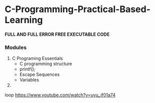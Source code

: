 # C-Programming-Practical-Based-Learning
#### FULL AND FULL ERROR FREE EXECUTABLE CODE

### Modules
1. C Programing Essentials
   - C programming structure
   - printf();
   - Escape Sequences
   - Variables  
3. 

loop
https://www.youtube.com/watch?v=uyu_jf01a74
